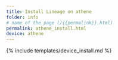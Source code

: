 ```yaml
---
title: Install Lineage on athene
folder: info
# name of the page (/{{permalink}}.html)
permalink: athene_install.html
device: athene
---
```

{% include templates/device_install.md %}
